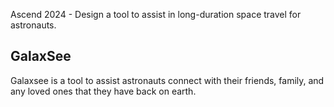 Ascend 2024 - Design a tool to assist in long-duration space travel for astronauts.

<h2>GalaxSee</h2>
Galaxsee is a tool to assist astronauts connect with their friends, family, and any loved ones that they have back on earth. 
